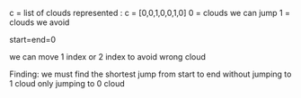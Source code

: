 c = list of clouds represented : c = [0,0,1,0,0,1,0]
0 = clouds we can jump
1 = clouds we avoid

start=end=0

we can move 1 index or 2 index to avoid wrong cloud

Finding:
    we must find the shortest jump from start to end without jumping to 1 cloud only jumping to 0 cloud